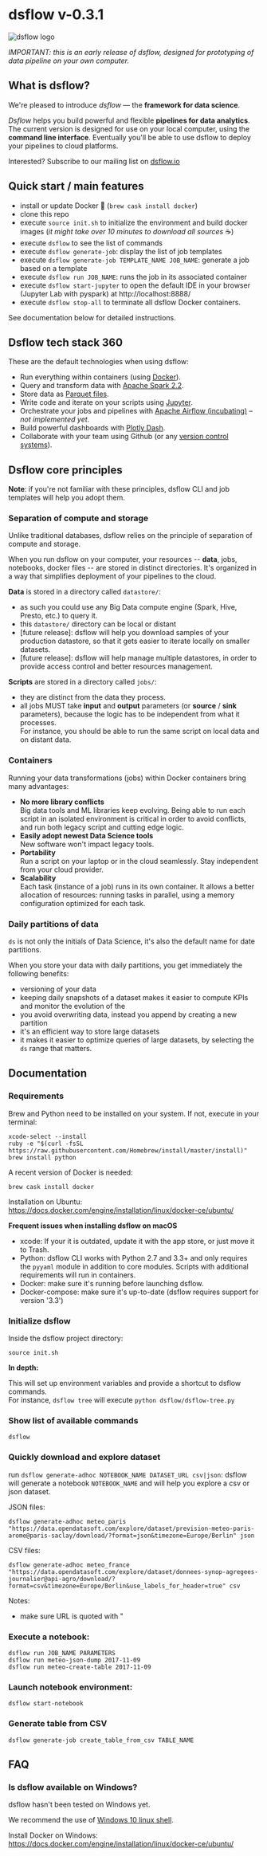 # dsflow v-0.3.1

![dsflow logo](docs/src/dsflow-logo.png?raw=true "dsflow")

_IMPORTANT: this is an early release of dsflow, designed for prototyping of data pipeline on your own computer._


## What is dsflow?

We're pleased to introduce _dsflow_ — the **framework for data science**.

_Dsflow_ helps you build powerful and flexible **pipelines for data analytics**.
The current version is designed for use on your local computer, using the **command line interface**.
Eventually you'll be able to use dsflow to deploy your pipelines to cloud platforms.

Interested? Subscribe to our mailing list on [dsflow.io](http://dsflow.io)

## Quick start / main features

- install or update Docker 🐳 (`brew cask install docker`)
- clone this repo
- execute `source init.sh` to initialize the environment and build docker images (_it might take over 10 minutes to download all sources_ ☕️)
- execute `dsflow` to see the list of commands
- execute `dsflow generate-job`: display the list of job templates
- execute `dsflow generate-job TEMPLATE_NAME JOB_NAME`: generate a job based on a template
- execute `dsflow run JOB_NAME`: runs the job in its associated container
- execute `dsflow start-jupyter` to open the default IDE in your browser (Jupyter Lab with pyspark) at http://localhost:8888/
- execute `dsflow stop-all` to terminate all dsflow Docker containers.

See documentation below for detailed instructions.


## Dsflow tech stack 360

These are the default technologies when using dsflow:

- Run everything within containers  (using [Docker](https://www.docker.com/what-docker)).
- Query and transform data with [Apache Spark 2.2](https://spark.apache.org/).
- Store data as [Parquet files](https://parquet.apache.org/).
- Write code and iterate on your scripts using [Jupyter](http://jupyter.org/).
- Orchestrate your jobs and pipelines with [Apache Airflow (incubating)](https://airflow.apache.org/) – _not implemented yet_.
- Build powerful dashboards with [Plotly Dash](https://plot.ly/dash/).
- Collaborate with your team using Github (or any [version control systems](https://en.wikipedia.org/wiki/Version_control)).


## Dsflow core principles

**Note**: if you're not familiar with these principles, dsflow CLI and job templates will help you adopt them.


### Separation of compute and storage

Unlike traditional databases, dsflow relies on the principle of separation of compute and storage.

When you run dsflow on your computer, your resources -- **data**, jobs, notebooks, docker files -- are stored in distinct directories. It's organized in a way that simplifies deployment of your pipelines to the cloud.

**Data** is stored in a directory called `datastore/`:

- as such you could use any Big Data compute engine (Spark, Hive, Presto, etc.) to query it.
- this `datastore/` directory can be local or distant
- \[future release\]: dsflow will help you download samples of your production datastore, so that it gets easier to iterate locally on smaller datasets.
- \[future release\]: dsflow will help manage multiple datastores, in order to provide access control and better resources management.

**Scripts** are stored in a directory called `jobs/`:

- they are distinct from the data they process.
- all jobs MUST take **input** and **output** parameters (or **source** / **sink** parameters), because the logic has to be independent from what it processes.  
For instance, you should be able to run the same script on local data and on distant data.

### Containers

Running your data transformations (jobs) within Docker containers bring many advantages:

- **No more library conflicts**  
Big data tools and ML libraries keep evolving. Being able to run each script in an isolated environment is critical in order to avoid conflicts, and run both legacy script and cutting edge logic.
- **Easily adopt newest Data Science tools**  
New software won't impact legacy tools.
- **Portability**  
Run a script on your laptop or in the cloud seamlessly. Stay independent from your cloud provider.
- **Scalability**  
Each task (instance of a job) runs in its own container. It allows a better allocation of resources: running tasks in parallel, using a memory configuration optimized for each task.


### Daily partitions of data

`ds` is not only the initials of Data Science, it's also the default name for date partitions.

When you store your data with daily partitions, you get immediately the following benefits:

- versioning of your data
- keeping daily snapshots of a dataset makes it easier to compute KPIs and monitor the evolution of the
- you avoid overwriting data, instead you append by creating a new partition
- it's an efficient way to store large datasets
- it makes it easier to optimize queries of large datasets, by selecting the `ds` range that matters.



## Documentation

### Requirements

Brew and Python need to be installed on your system.
If not, execute in your terminal:

```
xcode-select --install
ruby -e "$(curl -fsSL https://raw.githubusercontent.com/Homebrew/install/master/install)"
brew install python
```

A recent version of Docker is needed:

```
brew cask install docker
```

Installation on Ubuntu: https://docs.docker.com/engine/installation/linux/docker-ce/ubuntu/


**Frequent issues when installing dsflow on macOS**

- xcode: If your it is outdated, update it with the app store, or just move it to Trash.
- Python: dsflow CLI works with Python 2.7 and 3.3+ and only requires the `pyyaml` module in addition to core modules. Scripts with additional requirements will run in containers.
- Docker: make sure it's running before launching dsflow.
- Docker-compose: make sure it's up-to-date (dsflow requires support for version '3.3')




### Initialize dsflow

Inside the dsflow project directory:

```
source init.sh

```

**In depth:**

This will set up environment variables and provide a shortcut to dsflow commands.  
For instance, `dsflow tree` will execute `python dsflow/dsflow-tree.py`


### Show list of available commands

```
dsflow
```


### Quickly download and explore dataset

run `dsflow generate-adhoc NOTEBOOK_NAME DATASET_URL csv|json`: dsflow will generate a notebook `NOTEBOOK_NAME` and will help you explore a csv or json dataset.


JSON files:

```
dsflow generate-adhoc meteo_paris "https://data.opendatasoft.com/explore/dataset/prevision-meteo-paris-arome@paris-saclay/download/?format=json&timezone=Europe/Berlin" json
```

CSV files:

```
dsflow generate-adhoc meteo_france "https://data.opendatasoft.com/explore/dataset/donnees-synop-agregees-journalier@api-agro/download/?format=csv&timezone=Europe/Berlin&use_labels_for_header=true" csv
```

Notes:

- make sure URL is quoted with \"



### Execute a notebook:

```
dsflow run JOB_NAME PARAMETERS
dsflow run meteo-json-dump 2017-11-09
dsflow run meteo-create-table 2017-11-09

```

### Launch notebook environment:

```
dsflow start-notebook

```


### Generate table from CSV

```
dsflow generate-job create_table_from_csv TABLE_NAME

```

## FAQ

### Is dsflow available on Windows?

dsflow hasn't been tested on Windows yet.

We recommend the use of [Windows 10 linux shell](https://msdn.microsoft.com/en-us/commandline/wsl/install-win10).

Install Docker on Windows:
https://docs.docker.com/engine/installation/linux/docker-ce/ubuntu/
